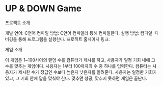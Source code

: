 # UP & DOWN Game

프로젝트 소개

개발 언어: C언어
컴파일 방법: C언어 컴파일러 통해 컴파일한다.
실행 방법: 컴파일  디버깅을 통해 프로그램을 실행한다.
프로젝트 홈페이지 링크:

게임 소개

이 게임은 1~100사이의 랜덤 수를 컴퓨터가 제시를 하고, 사용자가 일정 기회 내에 그 수를 맞추는 게임이다. 사용자는 1부터 100까지의 수 중 하나를 입력한다. 컴퓨터는 사용자가 제시한 수가 정답인 수보다 높은지 낮은지를 알려준다. 사용자는 일정한 기회가 있고, 그 기회 안에 답을 맞춰야 한다. 맞추면 성공, 맞추지 못하면 게임은 끝난다.
